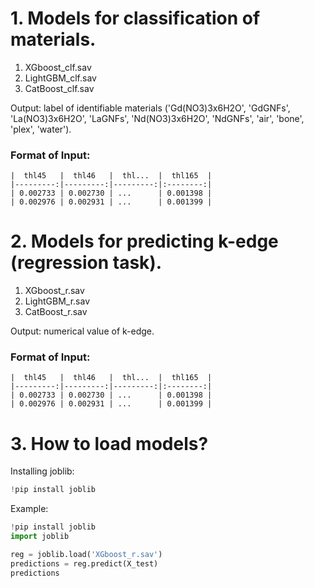 # 1. Models for classification of materials.
1) XGboost_clf.sav
2) LightGBM_clf.sav
3) CatBoost_clf.sav
   
Output: label of identifiable materials ('Gd(NO3)3x6H2O', 'GdGNFs', 'La(NO3)3x6H2O', 'LaGNFs', 'Nd(NO3)3x6H2O', 'NdGNFs', 'air', 'bone', 'plex', 'water').

### Format of Input:
```
|  thl45   |  thl46   |  thl...  |  thl165  |
|---------:|---------:|---------:|:--------:|
| 0.002733 | 0.002730 | ...      | 0.001398 |
| 0.002976 | 0.002931 | ...      | 0.001399 |
```

# 2. Models for predicting k-edge (regression task).
1) XGboost_r.sav
2) LightGBM_r.sav
3) CatBoost_r.sav
   
Output: numerical value of k-edge.

### Format of Input:
```
|  thl45   |  thl46   |  thl...  |  thl165  |
|---------:|---------:|---------:|:--------:|
| 0.002733 | 0.002730 | ...      | 0.001398 |
| 0.002976 | 0.002931 | ...      | 0.001399 |
```

# 3. How to load models?

Installing joblib:
```python
!pip install joblib
```

Example:
```python
!pip install joblib
import joblib

reg = joblib.load('XGboost_r.sav')
predictions = reg.predict(X_test)
predictions
```
